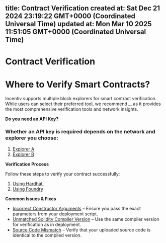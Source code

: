 
title: Contract Verification
created at: Sat Dec 21 2024 23:19:22 GMT+0000 (Coordinated Universal Time)
updated at: Mon Mar 10 2025 11:51:05 GMT+0000 (Coordinated Universal Time)
---

# Contract Verification

# Where to Verify Smart Contracts?

Incentiv supports multiple block explorers for smart contract verification. While users can select their preferred tool, we recommend ****\_****, as it provides the most comprehensive verification tools and network insights.

**Do you need an API Key?**

### Whether an API key is required depends on the network and explorer you choose:

1. <u>Explorer A</u>
2. <u>Explorer B</u>

**Verification Process**

Follow these steps to verify your contract successfully:

1. <u>Using Hardhat </u>
2. <u>Using Foundry</u>

**Common Issues & Fixes**

* <u>Incorrect Constructor Arguments</u> – Ensure you pass the exact parameters from your deployment script.
* <u>Unmatched Solidity Compiler Version</u> – Use the same compiler version for verification as in deployment.
* <u>Source Code Mismatch</u> – Verify that your uploaded source code is identical to the compiled version.

          